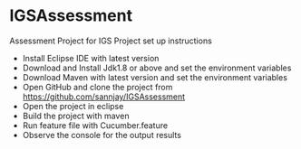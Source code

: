 # IGSAssessment
Assessment Project for IGS
 Project set up instructions
- Install Eclipse IDE with latest version
- Download and Install Jdk1.8 or above and set the environment variables
- Download Maven with latest version and set the environment variables
- Open GitHub and clone the project from https://github.com/sannjay/IGSAssessment
- Open the project in eclipse
- Build the project with maven
- Run feature file with Cucumber.feature
- Observe the console for the output results
